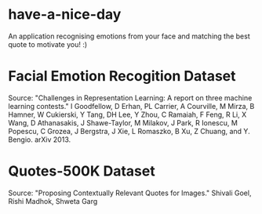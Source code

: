 # have-a-nice-day
An application recognising emotions from your face and matching the best quote to motivate you! :)

# Facial Emotion Recogition Dataset
Source: "Challenges in Representation Learning: A report on three machine learning
contests." I Goodfellow, D Erhan, PL Carrier, A Courville, M Mirza, B
Hamner, W Cukierski, Y Tang, DH Lee, Y Zhou, C Ramaiah, F Feng, R Li,
X Wang, D Athanasakis, J Shawe-Taylor, M Milakov, J Park, R Ionescu,
M Popescu, C Grozea, J Bergstra, J Xie, L Romaszko, B Xu, Z Chuang, and
Y. Bengio. arXiv 2013.

# Quotes-500K Dataset
Source: "Proposing Contextually Relevant Quotes for Images." 
Shivali Goel, Rishi Madhok, Shweta Garg
